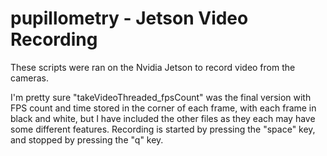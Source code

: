 # pupillometry - Jetson Video Recording

These scripts were ran on the Nvidia Jetson to record video from the cameras.

I'm pretty sure "takeVideoThreaded_fpsCount" was the final version with FPS count and time stored in the corner of each frame, with each frame in black and white, but I have included the other files as they each may have some different features. 
Recording is started by pressing the "space" key, and stopped by pressing the "q" key.
